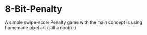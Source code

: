 # 8-Bit-Penalty

A simple swipe-score Penalty game with the main concept is using homemade pixel art (still a noob) :)
